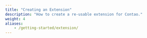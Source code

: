 ```yaml
---
title: "Creating an Extension"
description: "How to create a re-usable extension for Contao."
weight: 4
aliases:
    - /getting-started/extension/
---
```

